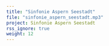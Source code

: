 ```yaml
---
title: "Sinfonie Aspern Seestadt"
file: "sinfonie_aspern_seestadt.mp3"
project: Sinfonie Aspern Seestadt
rss_ignore: true
weight: 12
---
```


